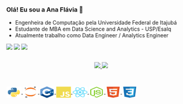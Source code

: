### Olá! Eu sou a Ana Flávia 👋

- Engenheira de Computação pela Universidade Federal de Itajubá
- Estudante de MBA em Data Science and Analytics - USP/Esalq
- Atualmente trabalho como Data Engineer / Analytics Engineer
  
<div> 
  
  <a href="https://www.linkedin.com/in/anaflavialg" target="_blank"><img src="https://img.shields.io/badge/-LinkedIn-%230077B5?style=for-the-badge&logo=linkedin&logoColor=white" target="_blank"></a> 
<a href="https://www.kaggle.com/analopes6" target="_blank"><img src="https://img.shields.io/badge/Kaggle-20BEFF?style=for-the-badge&logo=Kaggle&logoColor=white" target="_blank"></a> 
  <a href="https://www.hackerrank.com/anaflvialo" target="_blank"><img src="https://img.shields.io/badge/-Hackerrank-2EC866?style=for-the-badge&logo=HackerRank&logoColor=white" target="_blank"></a> 
 
</div>


##

<div align="center">
  <a href="https://github.com/anaflvialo">
  <img width="51%" src="https://github-readme-stats.vercel.app/api?username=anaflvialo&show_icons=true&theme=radical&include_all_commits=true&count_private=true"/>
  <img width="46%" src="https://github-readme-stats.vercel.app/api/top-langs/?username=anaflvialo&layout=compact&langs_count=7&theme=radical"/>
</div>
  
##
<div style="display: inline_block"><br>
    <img align="center" alt="Ana-Python" height="30" width="40" src="https://raw.githubusercontent.com/devicons/devicon/master/icons/python/python-original.svg">
    <img align="center" alt="Ana-Jupyter" height="30" width="40" src="https://raw.githubusercontent.com/devicons/devicon/master/icons/jupyter/jupyter-original.svg">
    <img align="center" alt="Ana-CPP" height="30" width="40" src="https://raw.githubusercontent.com/devicons/devicon/master/icons/cplusplus/cplusplus-original.svg">

  <img align="center" alt="Ana-Js" height="30" width="40" src="https://raw.githubusercontent.com/devicons/devicon/master/icons/javascript/javascript-plain.svg">
  <img align="center" alt="Ana-React" height="30" width="40" src="https://raw.githubusercontent.com/devicons/devicon/master/icons/react/react-original.svg">
  <img align="center" alt="Ana-Node" height="30" width="40" src="https://raw.githubusercontent.com/devicons/devicon/master/icons/nodejs/nodejs-original.svg">

  <img align="center" alt="Ana-HTML" height="30" width="40" src="https://raw.githubusercontent.com/devicons/devicon/master/icons/html5/html5-original.svg">
  <img align="center" alt="Ana-CSS" height="30" width="40" src="https://raw.githubusercontent.com/devicons/devicon/master/icons/css3/css3-original.svg">

</div>


